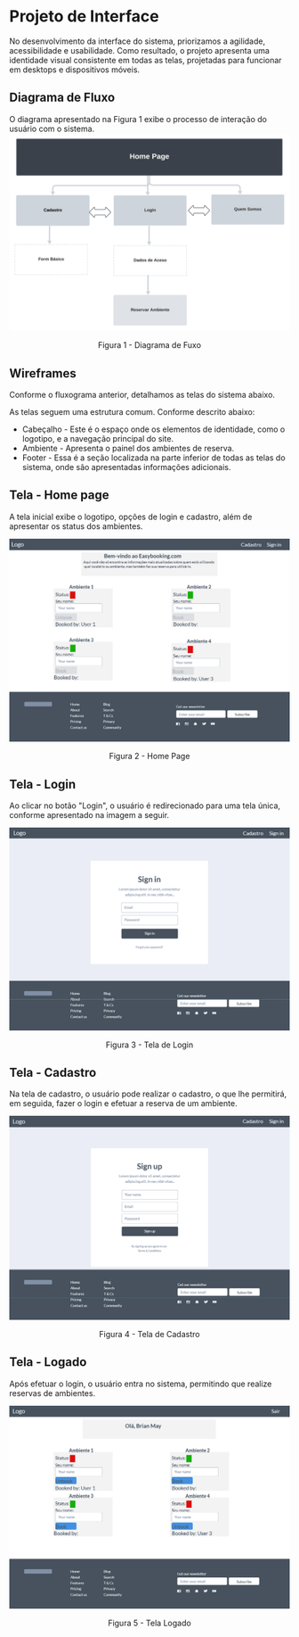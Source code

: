 
# Projeto de Interface

No desenvolvimento da interface do sistema, priorizamos a agilidade, acessibilidade e usabilidade. Como resultado, o projeto apresenta uma identidade visual consistente em todas as telas, projetadas para funcionar em desktops e dispositivos móveis.

## Diagrama de Fluxo

O diagrama apresentado na Figura 1 exibe o processo de interação do usuário com o sistema.
![Exemplo de Diagrama de Fluxo](/docs/img/diagram-fluxo.png)
<center> Figura 1 - Diagrama de Fuxo </center> 

## Wireframes

Conforme o fluxograma anterior, detalhamos as telas do sistema abaixo.

As telas seguem uma estrutura comum. Conforme descrito abaixo: 
- Cabeçalho - Este é o espaço onde os elementos de identidade, como o logotipo, e a navegação principal do site.
- Ambiente - Apresenta o painel dos ambientes de reserva.
- Footer - Essa é a seção localizada na parte inferior de todas as telas do sistema, onde são apresentadas informações adicionais.

## Tela - Home page

A tela inicial exibe o logotipo, opções de login e cadastro, além de apresentar os status dos ambientes.

![Tela Inicial ](/docs/img/home.png)
<center> Figura 2 - Home Page </center> 

## Tela - Login

Ao clicar no botão "Login", o usuário é redirecionado para uma tela única, conforme apresentado na imagem a seguir.

![Tela Login ](/docs/img/login.png)
<center> Figura 3 - Tela de Login </center> 

## Tela - Cadastro

Na tela de cadastro, o usuário pode realizar o cadastro, o que lhe permitirá, em seguida, fazer o login e efetuar a reserva de um ambiente.

![Tela Cadastro ](/docs/img/cadastro.png)
<center> Figura 4 - Tela de Cadastro </center> 

## Tela - Logado

Após efetuar o login, o usuário entra no sistema, permitindo que realize reservas de ambientes.

![Tela Logado ](/docs/img/logado.png)
<center> Figura 5 - Tela Logado</center> 
